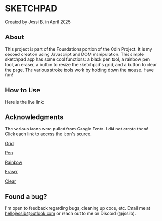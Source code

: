 # SKETCHPAD
Created by Jessi B. in April 2025

## About
This project is part of the Foundations portion of the Odin Project. It is my second creation using Javascript and DOM manipulation. This simple sketchpad app has some cool functions: a black pen tool, a rainbow pen tool, an eraser, a button to resize the sketchpad's grid, and a button to clear the page. The various stroke tools work by holding down the mouse. Have fun!

## How to Use
Here is the live link:

## Acknowledgments
The various icons were pulled from Google Fonts. I did not create them! Click each link to access the icon's source.

[Grid](https://fonts.google.com/icons?selected=Material+Symbols+Outlined:background_grid_small:FILL@0;wght@400;GRAD@0;opsz@24&icon.query=grid&icon.size=24&icon.color=%2339ff14&icon.platform=web)

[Pen](https://fonts.google.com/icons?selected=Material+Symbols+Outlined:ink_pen:FILL@0;wght@400;GRAD@0;opsz@24&icon.query=pen&icon.size=24&icon.color=%2339ff14&icon.platform=web)

[Rainbow](https://fonts.google.com/icons?selected=Material+Symbols+Outlined:looks:FILL@0;wght@400;GRAD@0;opsz@24&icon.query=rainbow&icon.size=24&icon.color=%2339ff14&icon.platform=web)

[Eraser](https://fonts.google.com/icons?selected=Material+Symbols+Outlined:ink_eraser:FILL@0;wght@400;GRAD@0;opsz@24&icon.query=eraser&icon.size=24&icon.color=%2339ff14&icon.platform=web)

[Clear](httpgs://fonts.google.com/icons?selected=Material+Symbols+Outlined:cancel:FILL@0;wght@400;GRAD@0;opsz@24&icon.query=clear&icon.size=24&icon.color=%2339ff14&icon.platform=web)

## Found a bug?
I'm open to feedback regarding bugs, cleaning up code, etc. Email me at hellojessib@outlook.com or reach out to me on Discord (@jssi.b).

